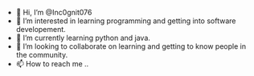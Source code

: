 - 👋 Hi, I’m @Inc0gnit076
- 👀 I’m interested in learning programming and getting into software developement.
- 🌱 I’m currently learning python and java.
- 💞️ I’m looking to collaborate on learning and getting to know people in the community.
- 📫 How to reach me ..

<!---
Inc0gnit076/Inc0gnit076 is a ✨ special ✨ repository because its `README.md` (this file) appears on your GitHub profile.
You can click the Preview link to take a look at your changes.
--->
